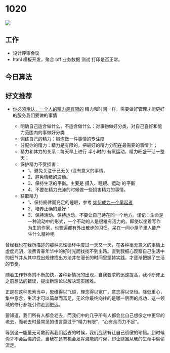 
# 1020

![](http://h2.ioliu.cn/bing/Andromeda_ZH-CN1967953496_1920x1080.jpg)

## 工作

- 设计评审会议
- html 模板开发，聚合 bff 业务数据 测试 打印是否正常。


## 今日算法



## 好文推荐

- [你必须承认，一个人的精力是有限的](https://www.douban.com/note/315061439) 精力和时间一样，需要做好管理才能更好的服务我们要做的事情

  - 明确自己适合做什么，不适合做什么：对事物做好分类，对自己喜好和能力范围内的事做好分类
  - 训练自己的精力：锻炼做一件事情的专注度
  - 分配你的精力：精力是有限的，把最好的精力分配在最需要的事情上；
  - 精力和体力的关系：每天早上进行 半小时的 有氧运动，精力旺盛干活一整天；
  - 保护精力不受损害：
    - 1、避免关注于己无关 /没有意义的事情。
    - 2、避免情绪的波动。
    - 3、保持生活的平衡。主要是 摄入、睡眠、运动 的平衡
    - 4、不要在精力充沛的时候做一些损害精力的事情。
  - 获取精力
    - 1、保持规律而充足的睡眠，参考 [如何成为一个早起者](https://www.douban.com/group/topic/10838192/)
    - 2、培养正确的爱好：
    - 3、保持活动。保持运动，不要让自己待在同一个地方。谨记：生命是一种流动中的形式，一个不动的人是很难有活力的。即使以坐着写作为生的作家，也普遍都有外出散步的习惯。呆在一间小屋子里人能产生什么精神呢

曾经我也在我所描述的那种恶性循环中度过一天又一天，在各种毫无意义的事情上虚度光阴，浪费青春年华中的好时光而找找不到出路。直到我细心观察自己生活中的细节并从其中找出规律找出方法并在漫长的时间里坚持实践，才逐渐把握了生活的节奏。

随着工作节奏的不断加快，各种新情况的出现，自我要求的迅速提高，我不断修正之前想法的错误，提出新理论以解决现实困难。

正是在这种思索当中，思维得以飞越，理念得以宽广，意志得以坚恒。降低重心，集中意念，生活才可以简单而富足，无论你最终向往的是哪一层面的成功，这一领域的修行都能引你走到更远。

要知道，我们所有人都会老去，而我们中的几乎所有人都会比自己想像之中更早的老去，而老去时最常见的语言莫过于“精力有限”，“心有余而力不足”。

等到这一能量无可救药离我们远去的时候，我们应该有让自己骄傲的珍惜。到时候你才不会后悔的说，当我在还有机会发挥潜能的时候，却让财富从我的生命中偷偷流走。

